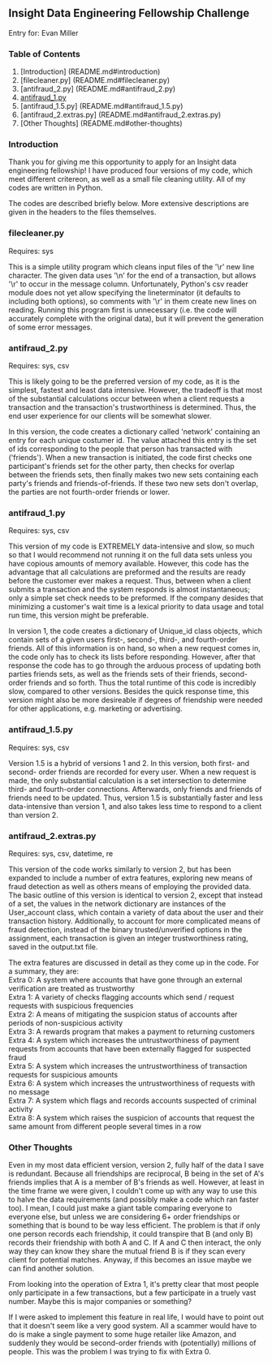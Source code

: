 ## Insight Data Engineering Fellowship Challenge

Entry for:
Evan Miller

### Table of Contents

1. [Introduction] (README.md#introduction)
2. [filecleaner.py] (README.md#filecleaner.py)
3. [antifraud_2.py] (README.md#antifraud_2.py)
4. [antifraud_1.py](README.md#antifraud_1.py)
5. [antifraud_1.5.py] (README.md#antifraud_1.5.py)
6. [antifraud_2.extras.py] (README.md#antifraud_2.extras.py)
7. [Other Thoughts] (README.md#other-thoughts)


### Introduction

Thank you for giving me this opportunity to apply for an Insight data
engineering fellowship! I have produced four versions of my code, which meet
different critereon, as well as a small file cleaning utility. All of my codes
are written in Python.

The codes are described briefly below. More extensive descriptions are given in
the headers to the files themselves.


### filecleaner.py
Requires: sys

This is a simple utility program which cleans input files of the '\r' new line 
character. The given data uses '\n' for the end of a transaction, but allows 
'\r' to occur in the message column. Unfortunately, Python's csv reader module
does not yet allow specifying the lineterminator (it defaults to including both
options), so comments with '\r' in them create new lines on reading. Running
this program first is unnecessary (i.e. the code will accurately complete with
the original data), but it will prevent the generation of some error messages.



### antifraud_2.py
Requires: sys, csv

This is likely going to be the preferred version of my code, as it is the
simplest, fastest and least data intensive. However, the tradeoff is that most
of the substantial calculations occur between when a client requests a
transaction and the transaction's trustworthiness is determined. Thus, the end
user experience for our clients will be somewhat slower.

In this version, the code creates a dictionary called 'network' containing an
entry for each unique costumer id. The value attached this entry is the set of
ids corresponding to the people that person has transacted with ('friends').
When a new transaction is initiated, the code first checks one participant's
friends set for the other party, then checks for overlap between the friends
sets, then finally makes two new sets containing each party's friends and 
friends-of-friends. If these two new sets don't overlap, the parties are not
fourth-order friends or lower.



### antifraud_1.py
Requires: sys, csv

This version of my code is EXTREMELY data-intensive and slow, so much so that I
would recommend not running it on the full data sets unless you have copious
amounts of memory available. However, this code has the advantage that all
calculations are preformed and the results are ready before the customer ever
makes a request. Thus, between when a client submits a transaction and the
system responds is almost instantaneous; only a simple set check needs to be
preformed. If the company desides that minimizing a customer's wait time is a
lexical priority to data usage and total run time, this version might be
preferable.

In version 1, the code creates a dictionary of Unique_id class objects, which
contain sets of a given users first-, second-, third-, and fourth-order friends.
All of this information is on hand, so when a new request comes in, the code
only has to check its lists before responding. However, after that response the
code has to go through the arduous process of updating both parties friends
sets, as well as the friends sets of their friends, second-order friends and so
forth. Thus the total runtime of this code is incredibly slow, compared to other
versions. Besides the quick response time, this version might also be more
desireable if degrees of friendship were needed for other applications, e.g.
marketing or advertising.



### antifraud_1.5.py
Requires: sys, csv

Version 1.5 is a hybrid of versions 1 and 2. In this version, both first- and 
second- order friends are recorded for every user. When a new request is made,
the only substantial calculation is a set intersection to determine third- and
fourth-order connections. Afterwards, only friends and friends of friends need
to be updated. Thus, version 1.5 is substantially faster and less data-intensive
than version 1, and also takes less time to respond to a client than version 2.



### antifraud_2.extras.py
Requires: sys, csv, datetime, re

This version of the code works similarly to version 2, but has been expanded to 
include a number of extra features, exploring new means of fraud detection as
well as others means of employing the provided data. The basic outline of this 
version is identical to version 2, except that instead of a set, the values in
the network dictionary are instances of the User_account class, which contain
a variety of data about the user and their transaction history. Additionally, 
to account for more complicated means of fraud detection, instead of the binary
trusted/unverified options in the assignment, each transaction is given an
integer trustworthiness rating, saved in the output.txt file.

The extra features are discussed in detail as they come up in the code. For a
summary, they are:<br />
Extra 0: A system where accounts that have gone through an external verification are treated as trustworthy<br />
Extra 1: A variety of checks flagging accounts which send / request requests with suspicious frequencies<br />
Extra 2: A means of mitigating the suspicion status of accounts after periods of non-suspicious activity<br />
Extra 3: A rewards program that makes a payment to returning customers<br />
Extra 4: A system which increases the untrustworthiness of payment requests from accounts that have been externally flagged for suspected fraud<br />
Extra 5: A system which increases the untrustworthiness of transaction requests for suspicious amounts<br />
Extra 6: A system which increases the untrustworthiness of requests with no message<br />
Extra 7: A system which flags and records accounts suspected of criminal activity<br />
Extra 8: A system which raises the suspicion of accounts that request the same amount from different people several times in a row<br />



### Other Thoughts

Even in my most data efficient version, version 2, fully half of the data I
save is redundant. Because all friendships are reciprocal, B being in the set of
A's friends implies that A is a member of B's friends as well. However, at least
in the time frame we were given, I couldn't come up with any way to use this to
halve the data requirements (and possibly make a code which ran faster too). I
mean, I could just make a giant table comparing everyone to everyone else, but
unless we are considering 6+ order friendships or something that is bound to be
way less efficient. The problem is that if only one person records each
friendship, it could transpire that B (and only B) records their friendship with
both A and C. If A and C then interact, the only way they can know they share
the mutual friend B is if they scan every client for potential matches. Anyway,
if this becomes an issue maybe we can find another solution.


From looking into the operation of Extra 1, it's pretty clear that most people
only participate in a few transactions, but a few participate in a truely vast
number. Maybe this is major companies or something?


If I were asked to implement this feature in real life, I would have to point
out that it doesn't seem like a very good system. All a scammer would have to
do is make a single payment to some huge retailer like Amazon, and suddenly they
would be second-order friends with (potentially) millions of people. This was 
the problem I was trying to fix with Extra 0.
